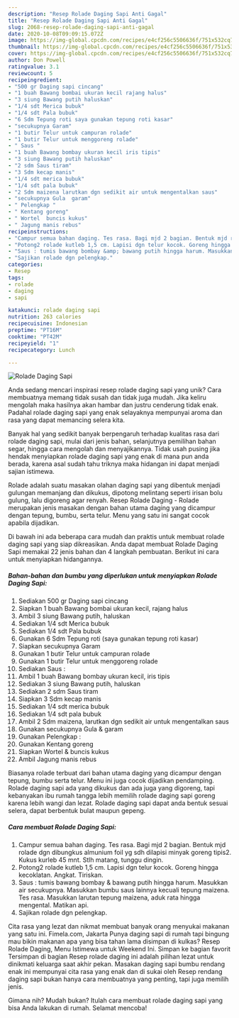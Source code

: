 ```yaml
---
description: "Resep Rolade Daging Sapi Anti Gagal"
title: "Resep Rolade Daging Sapi Anti Gagal"
slug: 2068-resep-rolade-daging-sapi-anti-gagal
date: 2020-10-08T09:09:15.072Z
image: https://img-global.cpcdn.com/recipes/e4cf256c5506636f/751x532cq70/rolade-daging-sapi-foto-resep-utama.jpg
thumbnail: https://img-global.cpcdn.com/recipes/e4cf256c5506636f/751x532cq70/rolade-daging-sapi-foto-resep-utama.jpg
cover: https://img-global.cpcdn.com/recipes/e4cf256c5506636f/751x532cq70/rolade-daging-sapi-foto-resep-utama.jpg
author: Don Powell
ratingvalue: 3.1
reviewcount: 5
recipeingredient:
- "500 gr Daging sapi cincang"
- "1 buah Bawang bombai ukuran kecil rajang halus"
- "3 siung Bawang putih haluskan"
- "1/4 sdt Merica bubuk"
- "1/4 sdt Pala bubuk"
- "6 Sdm Tepung roti saya gunakan tepung roti kasar"
- "secukupnya Garam"
- "1 butir Telur untuk campuran rolade"
- "1 butir Telur untuk menggoreng rolade"
- " Saus "
- "1 buah Bawang bombay ukuran kecil iris tipis"
- "3 siung Bawang putih haluskan"
- "2 sdm Saus tiram"
- "3 Sdm kecap manis"
- "1/4 sdt merica bubuk"
- "1/4 sdt pala bubuk"
- "2 Sdm maizena larutkan dgn sedikit air untuk mengentalkan saus"
- "secukupnya Gula  garam"
- " Pelengkap "
- " Kentang goreng"
- " Wortel  buncis kukus"
- " Jagung manis rebus"
recipeinstructions:
- "Campur semua bahan daging. Tes rasa. Bagi mjd 2 bagian. Bentuk mjd rolade dgn dibungkus almunium foil yg sdh dilapisi minyak goreng tipis2. Kukus kurleb 45 mnt. Stlh matang, tunggu dingin."
- "Potong2 rolade kutleb 1,5 cm. Lapisi dgn telur kocok. Goreng hingga kecoklatan. Angkat. Tiriskan."
- "Saus : tumis bawang bombay &amp; bawang putih hingga harum. Masukkan air secukupnya. Masukkan bumbu saus lainnya kecuali tepung maizena. Tes rasa. Masukkan larutan tepung maizena, aduk rata hingga mengental. Matikan api."
- "Sajikan rolade dgn pelengkap."
categories:
- Resep
tags:
- rolade
- daging
- sapi

katakunci: rolade daging sapi 
nutrition: 263 calories
recipecuisine: Indonesian
preptime: "PT16M"
cooktime: "PT42M"
recipeyield: "1"
recipecategory: Lunch

---
```



![Rolade Daging Sapi](https://img-global.cpcdn.com/recipes/e4cf256c5506636f/751x532cq70/rolade-daging-sapi-foto-resep-utama.jpg)

Anda sedang mencari inspirasi resep rolade daging sapi yang unik? Cara membuatnya memang tidak susah dan tidak juga mudah. Jika keliru mengolah maka hasilnya akan hambar dan justru cenderung tidak enak. Padahal rolade daging sapi yang enak selayaknya mempunyai aroma dan rasa yang dapat memancing selera kita.

Banyak hal yang sedikit banyak berpengaruh terhadap kualitas rasa dari rolade daging sapi, mulai dari jenis bahan, selanjutnya pemilihan bahan segar, hingga cara mengolah dan menyajikannya. Tidak usah pusing jika hendak menyiapkan rolade daging sapi yang enak di mana pun anda berada, karena asal sudah tahu triknya maka hidangan ini dapat menjadi sajian istimewa.

Rolade adalah suatu masakan olahan daging sapi yang dibentuk menjadi gulungan memanjang dan dikukus, dipotong melintang seperti irisan bolu gulung, lalu digoreng agar renyah. Resep Rolade Daging - Rolade merupakan jenis masakan dengan bahan utama daging yang dicampur dengan tepung, bumbu, serta telur. Menu yang satu ini sangat cocok apabila dijadikan.


Di bawah ini ada beberapa cara mudah dan praktis untuk membuat rolade daging sapi yang siap dikreasikan. Anda dapat membuat Rolade Daging Sapi memakai 22 jenis bahan dan 4 langkah pembuatan. Berikut ini cara untuk menyiapkan hidangannya.

<!--inarticleads1-->

##### Bahan-bahan dan bumbu yang diperlukan untuk menyiapkan Rolade Daging Sapi:

1. Sediakan 500 gr Daging sapi cincang
1. Siapkan 1 buah Bawang bombai ukuran kecil, rajang halus
1. Ambil 3 siung Bawang putih, haluskan
1. Sediakan 1/4 sdt Merica bubuk
1. Sediakan 1/4 sdt Pala bubuk
1. Gunakan 6 Sdm Tepung roti (saya gunakan tepung roti kasar)
1. Siapkan secukupnya Garam
1. Gunakan 1 butir Telur untuk campuran rolade
1. Gunakan 1 butir Telur untuk menggoreng rolade
1. Sediakan  Saus :
1. Ambil 1 buah Bawang bombay ukuran kecil, iris tipis
1. Sediakan 3 siung Bawang putih, haluskan
1. Sediakan 2 sdm Saus tiram
1. Siapkan 3 Sdm kecap manis
1. Sediakan 1/4 sdt merica bubuk
1. Sediakan 1/4 sdt pala bubuk
1. Ambil 2 Sdm maizena, larutkan dgn sedikit air untuk mengentalkan saus
1. Gunakan secukupnya Gula &amp; garam
1. Gunakan  Pelengkap :
1. Gunakan  Kentang goreng
1. Siapkan  Wortel &amp; buncis kukus
1. Ambil  Jagung manis rebus


Biasanya rolade terbuat dari bahan utama daging yang dicampur dengan tepung, bumbu serta telur. Menu ini juga cocok dijadikan pendamping. Rolade daging sapi ada yang dikukus dan ada juga yang digoreng, tapi kebanyakan ibu rumah tangga lebih memilih rolade daging sapi goreng karena lebih wangi dan lezat. Rolade daging sapi dapat anda bentuk sesuai selera, dapat berbentuk bulat maupun gepeng. 

<!--inarticleads2-->

##### Cara membuat Rolade Daging Sapi:

1. Campur semua bahan daging. Tes rasa. Bagi mjd 2 bagian. Bentuk mjd rolade dgn dibungkus almunium foil yg sdh dilapisi minyak goreng tipis2. Kukus kurleb 45 mnt. Stlh matang, tunggu dingin.
1. Potong2 rolade kutleb 1,5 cm. Lapisi dgn telur kocok. Goreng hingga kecoklatan. Angkat. Tiriskan.
1. Saus : tumis bawang bombay &amp; bawang putih hingga harum. Masukkan air secukupnya. Masukkan bumbu saus lainnya kecuali tepung maizena. Tes rasa. Masukkan larutan tepung maizena, aduk rata hingga mengental. Matikan api.
1. Sajikan rolade dgn pelengkap.


Cita rasa yang lezat dan nikmat membuat banyak orang menyukai makanan yang satu ini. Fimela.com, Jakarta Punya daging sapi di rumah tapi bingung mau bikin makanan apa yang bisa tahan lama disimpan di kulkas? Resep Rolade Daging, Menu Istimewa untuk Weekend Ini. Simpan ke bagian favorit Tersimpan di bagian Resep rolade daging ini adalah pilihan lezat untuk dinikmati keluarga saat akhir pekan. Masakan daging sapi bumbu rendang enak ini mempunyai cita rasa yang enak dan di sukai oleh Resep rendang daging sapi bukan hanya cara membuatnya yang penting, tapi juga memilih jenis. 

Gimana nih? Mudah bukan? Itulah cara membuat rolade daging sapi yang bisa Anda lakukan di rumah. Selamat mencoba!
